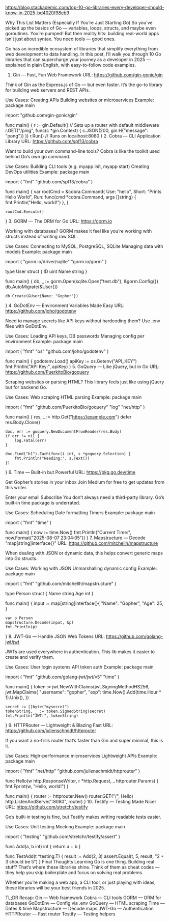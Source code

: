 https://blog.stackademic.com/top-10-go-libraries-every-developer-should-know-in-2025-bd4020f98eb9

Why This List Matters (Especially If You’re Just Starting Go) So you’ve picked
up the basics of Go — variables, loops, structs, and maybe even goroutines.
You’re pumped! But then reality hits: building real-world apps isn’t just about
syntax. You need tools — good ones.

Go has an incredible ecosystem of libraries that simplify everything from web
development to data handling. In this post, I’ll walk you through 10 Go
libraries that can supercharge your journey as a developer in 2025 — explained
in plain English, with easy-to-follow code examples.

1. Gin — Fast, Fun Web Framework URL: https://github.com/gin-gonic/gin

Think of Gin as the Express.js of Go — but even faster. It’s the go-to library
for building web servers and REST APIs.

Use Cases: Creating APIs Building websites or microservices Example: package
main

import "github.com/gin-gonic/gin"

func main() { r := gin.Default() // Sets up a router with default middleware
r.GET("/ping", func(c \*gin.Context) { c.JSON(200, gin.H{"message": "pong"}) })
r.Run() // Runs on localhost:8080 } 2. Cobra — CLI Application Library URL:
https://github.com/spf13/cobra

Want to build your own command-line tools? Cobra is like the toolkit used behind
Go’s own go command.

Use Cases: Building CLI tools (e.g. myapp init, myapp start) Creating DevOps
utilities Example: package main

import ( "fmt" "github.com/spf13/cobra" )

func main() { var rootCmd = &cobra.Command{ Use: "hello", Short: "Prints Hello
World", Run: func(cmd \*cobra.Command, args []string) { fmt.Println("Hello,
world!") }, }

    rootCmd.Execute()

} 3. GORM — The ORM for Go URL: https://gorm.io

Working with databases? GORM makes it feel like you’re working with structs
instead of writing raw SQL.

Use Cases: Connecting to MySQL, PostgreSQL, SQLite Managing data with models
Example: package main

import ( "gorm.io/driver/sqlite" "gorm.io/gorm" )

type User struct { ID uint Name string }

func main() { db, \_ := gorm.Open(sqlite.Open("test.db"), &gorm.Config{})
db.AutoMigrate(&User{})

    db.Create(&User{Name: "Gopher"})

} 4. GoDotEnv — Environment Variables Made Easy URL:
https://github.com/joho/godotenv

Need to manage secrets like API keys without hardcoding them? Use .env files
with GoDotEnv.

Use Cases: Loading API keys, DB passwords Managing config per environment
Example: package main

import ( "fmt" "os" "github.com/joho/godotenv" )

func main() { godotenv.Load() apiKey := os.Getenv("API_KEY") fmt.Println("API
Key:", apiKey) } 5. GoQuery — Like jQuery, but in Go URL:
https://github.com/PuerkitoBio/goquery

Scraping websites or parsing HTML? This library feels just like using jQuery but
for backend Go.

Use Cases: Web scraping HTML parsing Example: package main

import ( "fmt" "github.com/PuerkitoBio/goquery" "log" "net/http" )

func main() { res, \_ := http.Get("https://example.com") defer res.Body.Close()

    doc, err := goquery.NewDocumentFromReader(res.Body)
    if err != nil {
        log.Fatal(err)
    }

    doc.Find("h1").Each(func(i int, s *goquery.Selection) {
        fmt.Println("Heading:", s.Text())
    })

} 6. Time — Built-in but Powerful URL: https://pkg.go.dev/time

Get Gopher’s stories in your inbox Join Medium for free to get updates from this
writer.

Enter your email Subscribe You don’t always need a third-party library. Go’s
built-in time package is underrated.

Use Cases: Scheduling Date formatting Timers Example: package main

import ( "fmt" "time" )

func main() { now := time.Now() fmt.Println("Current Time:",
now.Format("2025-08-07 23:04:05")) } 7. Mapstructure — Decode
"map[string]interface{}" URL: https://github.com/mitchellh/mapstructure

When dealing with JSON or dynamic data, this helps convert generic maps into Go
structs.

Use Cases: Working with JSON Unmarshalling dynamic config Example: package main

import ( "fmt" "github.com/mitchellh/mapstructure" )

type Person struct { Name string Age int }

func main() { input := map[string]interface{}{ "Name": "Gopher", "Age": 25, }

    var p Person
    mapstructure.Decode(input, &p)
    fmt.Println(p)

} 8. JWT-Go — Handle JSON Web Tokens URL: https://github.com/golang-jwt/jwt

JWTs are used everywhere in authentication. This lib makes it easier to create
and verify them.

Use Cases: User login systems API token auth Example: package main

import ( "fmt" "github.com/golang-jwt/jwt/v5" "time" )

func main() { token := jwt.NewWithClaims(jwt.SigningMethodHS256, jwt.MapClaims{
"username": "gopher", "exp": time.Now().Add(time.Hour \* 1).Unix(), })

    secret := []byte("mysecret")
    tokenString, _ := token.SignedString(secret)
    fmt.Println("JWT:", tokenString)

} 9. HTTPRouter — Lightweight & Blazing Fast URL:
https://github.com/julienschmidt/httprouter

If you want a no-frills router that’s faster than Gin and super minimal, this is
it.

Use Cases: High-performance microservices Lightweight APIs Example: package main

import ( "fmt" "net/http" "github.com/julienschmidt/httprouter" )

func Hello(w http.ResponseWriter, r \*http.Request, \_ httprouter.Params) {
fmt.Fprint(w, "Hello, world!") }

func main() { router := httprouter.New() router.GET("/", Hello)
http.ListenAndServe(":8080", router) } 10. Testify — Testing Made Nicer URL:
https://github.com/stretchr/testify

Go’s built-in testing is fine, but Testify makes writing readable tests easier.

Use Cases: Unit testing Mocking Example: package main

import ( "testing" "github.com/stretchr/testify/assert" )

func Add(a, b int) int { return a + b }

func TestAdd(t \*testing.T) { result := Add(2, 3) assert.Equal(t, 5, result,
"2 + 3 should be 5") } Final Thoughts Learning Go is one thing. Building real
stuff? That’s where these libraries shine. Think of them as cheat codes — they
help you skip boilerplate and focus on solving real problems.

Whether you’re making a web app, a CLI tool, or just playing with ideas, these
libraries will be your best friends in 2025.

TL;DR Recap: Gin — Web framework Cobra — CLI tools GORM — ORM for databases
GoDotEnv — Config via .env GoQuery — HTML scraping Time — Dates & time
Mapstructure — Decode maps JWT-Go — Authentication HTTPRouter — Fast router
Testify — Testing helpers
